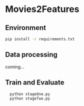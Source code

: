 # Movies2Features
## Environment

```bash
pip install -r requirements.txt
```

## Data processing

  coming...

## Train and Evaluate
```bash
  python stageOne.py
  python stageTwo.py
```
